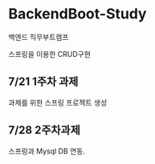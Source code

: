 # BackendBoot-Study
백엔드 직무부트캠프

스프링을 이용한 CRUD구현


## 7/21 1주차 과제

과제를 위한 스프링 프로젝트 생성

## 7/28 2주차과제

스프링과 Mysql DB 연동.
